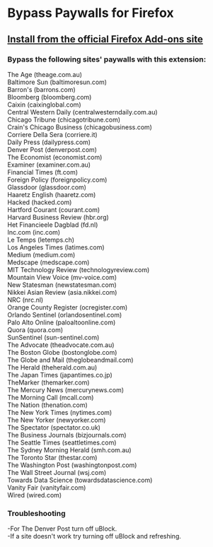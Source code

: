 # Bypass Paywalls for Firefox

## [Install from the official Firefox Add-ons site](https://addons.mozilla.org/en-US/firefox/addon/bypasspaywalls/)

### Bypass the following sites' paywalls with this extension:

The Age (theage.com.au)\
Baltimore Sun (baltimoresun.com)\
Barron's (barrons.com)\
Bloomberg (bloomberg.com)\
Caixin (caixinglobal.com)\
Central Western Daily (centralwesterndaily.com.au)\
Chicago Tribune (chicagotribune.com)\
Crain's Chicago Business (chicagobusiness.com)\
Corriere Della Sera (corriere.it)\
Daily Press (dailypress.com)\
Denver Post (denverpost.com)\
The Economist (economist.com)\
Examiner (examiner.com.au)\
Financial Times (ft.com)\
Foreign Policy (foreignpolicy.com)\
Glassdoor (glassdoor.com)\
Haaretz English (haaretz.com)\
Hacked (hacked.com)\
Hartford Courant (courant.com)\
Harvard Business Review (hbr.org)\
Het Financieele Dagblad (fd.nl)\
Inc.com (inc.com)\
Le Temps (letemps.ch)\
Los Angeles Times (latimes.com)\
Medium (medium.com)\
Medscape (medscape.com)\
MIT Technology Review (technologyreview.com)\
Mountain View Voice (mv-voice.com)\
New Statesman (newstatesman.com)\
Nikkei Asian Review (asia.nikkei.com)\
NRC (nrc.nl)\
Orange County Register (ocregister.com)\
Orlando Sentinel (orlandosentinel.com)\
Palo Alto Online (paloaltoonline.com)\
Quora (quora.com)\
SunSentinel (sun-sentinel.com)\
The Advocate (theadvocate.com.au)\
The Boston Globe (bostonglobe.com)\
The Globe and Mail (theglobeandmail.com)\
The Herald (theherald.com.au)\
The Japan Times (japantimes.co.jp)\
TheMarker (themarker.com)\
The Mercury News (mercurynews.com)\
The Morning Call (mcall.com)\
The Nation (thenation.com)\
The New York Times (nytimes.com)\
The New Yorker (newyorker.com)\
The Spectator (spectator.co.uk)\
The Business Journals (bizjournals.com)\
The Seattle Times (seattletimes.com)\
The Sydney Morning Herald (smh.com.au)\
The Toronto Star (thestar.com)\
The Washington Post (washingtonpost.com)\
The Wall Street Journal (wsj.com)\
Towards Data Science (towardsdatascience.com)\
Vanity Fair (vanityfair.com)\
Wired (wired.com)

### Troubleshooting

-For The Denver Post turn off uBlock.\
-If a site doesn't work try turning off uBlock and refreshing.
